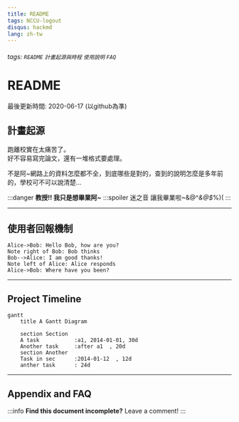 ```yaml
---
title: README
tags: NCCU-logout
disqus: hackmd
lang: zh-tw
---
```


###### tags: `README` `計畫起源與時程` `使用說明` `FAQ`

# README

最後更新時間: 2020-06-17 (以github為準)

## 計畫起源

跑離校實在太痛苦了。  
好不容易寫完論文，還有一堆格式要處理。  

不是阿~網路上的資料怎麼都不全，到底哪些是對的，查到的說明怎麼是多年前的，學校可不可以說清楚...  

:::danger
**教授!! 我只是想畢業阿~**
:::spoiler 迷之音
讓我畢業啦~&@^*&@$*%)(
:::

---

## 使用者回報機制

```sequence
Alice->Bob: Hello Bob, how are you?
Note right of Bob: Bob thinks
Bob-->Alice: I am good thanks!
Note left of Alice: Alice responds
Alice->Bob: Where have you been?
```

---

## Project Timeline

```mermaid
gantt
    title A Gantt Diagram

    section Section
    A task           :a1, 2014-01-01, 30d
    Another task     :after a1  , 20d
    section Another
    Task in sec      :2014-01-12  , 12d
    anther task      : 24d
```

---

## Appendix and FAQ

:::info
**Find this document incomplete?** Leave a comment!
:::

